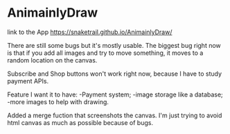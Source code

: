 # AnimainlyDraw
link to the App https://snaketrail.github.io/AnimainlyDraw/

There are still some bugs but it's mostly usable.
The biggest bug right now is that if you add all images and try to move something, it moves to a random location on the canvas.

Subscribe and Shop buttons won't work right now, because I have to study payment APIs.

Feature I want it to have:
-Payment system;
-image storage like a database;
-more images to help with drawing.

Added a merge fuction that screenshots the canvas. I'm just trying to avoid html canvas as much as possible because of bugs.
